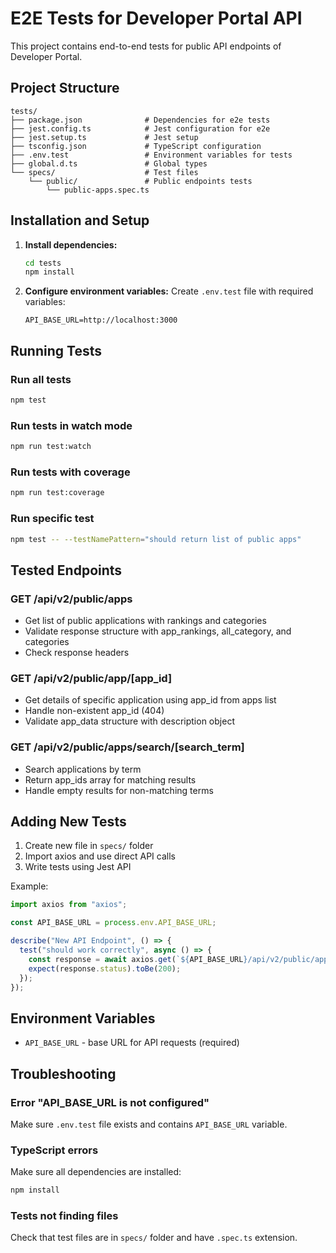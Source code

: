 # E2E Tests for Developer Portal API

This project contains end-to-end tests for public API endpoints of Developer Portal.

## Project Structure

```
tests/
├── package.json              # Dependencies for e2e tests
├── jest.config.ts            # Jest configuration for e2e
├── jest.setup.ts             # Jest setup
├── tsconfig.json             # TypeScript configuration
├── .env.test                 # Environment variables for tests
├── global.d.ts               # Global types
└── specs/                    # Test files
    └── public/               # Public endpoints tests
        └── public-apps.spec.ts
```

## Installation and Setup

1. **Install dependencies:**

   ```bash
   cd tests
   npm install
   ```

2. **Configure environment variables:**
   Create `.env.test` file with required variables:
   ```env
   API_BASE_URL=http://localhost:3000
   ```

## Running Tests

### Run all tests

```bash
npm test
```

### Run tests in watch mode

```bash
npm run test:watch
```

### Run tests with coverage

```bash
npm run test:coverage
```

### Run specific test

```bash
npm test -- --testNamePattern="should return list of public apps"
```

## Tested Endpoints

### GET /api/v2/public/apps

- Get list of public applications with rankings and categories
- Validate response structure with app_rankings, all_category, and categories
- Check response headers

### GET /api/v2/public/app/[app_id]

- Get details of specific application using app_id from apps list
- Handle non-existent app_id (404)
- Validate app_data structure with description object

### GET /api/v2/public/apps/search/[search_term]

- Search applications by term
- Return app_ids array for matching results
- Handle empty results for non-matching terms

## Adding New Tests

1. Create new file in `specs/` folder
2. Import axios and use direct API calls
3. Write tests using Jest API

Example:

```typescript
import axios from "axios";

const API_BASE_URL = process.env.API_BASE_URL;

describe("New API Endpoint", () => {
  test("should work correctly", async () => {
    const response = await axios.get(`${API_BASE_URL}/api/v2/public/apps`);
    expect(response.status).toBe(200);
  });
});
```

## Environment Variables

- `API_BASE_URL` - base URL for API requests (required)

## Troubleshooting

### Error "API_BASE_URL is not configured"

Make sure `.env.test` file exists and contains `API_BASE_URL` variable.

### TypeScript errors

Make sure all dependencies are installed:

```bash
npm install
```

### Tests not finding files

Check that test files are in `specs/` folder and have `.spec.ts` extension.
